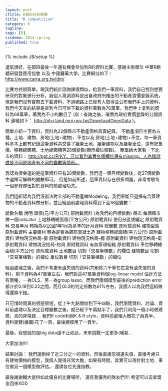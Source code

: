 ```yaml
---
layout: post
cTitle: R資料分析競賽
title: "R competition"
category: R
tagline:
tags: [R]
cssdemo: 2014-spring
published: true
---
```

{% include JB/setup %}

運氣很好，在碩班最後一年還有機會參加到R的資料比賽，感謝主辦單位 中華R軟體研發暨應用協會 以及 中國醫藥大學，比賽網址如下： http://www.carra.org.tw/dm/

<!-- more -->

比賽方式很簡單，跟我們統計諮詢課很類似，給我們一筆資料，我們自己找到想要研究的對象進行分析，我個人猜測資料是出自政府所推出的不動產實價登錄系統，但是我們沒有實際去下載資料，不過網路上已經有人取得並公布我們手上的資料，我們今天查的結果是直到今日可供下載的資料筆數為76萬筆，我們手上拿到的資料為68萬筆，著實為不小的數目了 (新：查詢之後，確實為政府實價登錄的公開資料 連結如下： http://plvr.land.moi.gov.tw/DownloadOpenData )。

簡單介紹一下資料，資料為22個縣市不動產價格買賣紀錄， 不動產項目主要為五種，土地、建物、房地(土地+建物)、車位以及 房地(土地+建物)+車位，每一筆資料基本上都有紀錄這筆資料共交易了幾筆土地、幾筆建物以及幾筆車位，還有總售價、移轉總面積、土地總面積等28個變數(顯示欄位個數)。 簡單給大家看一下北市的資料： http://ppt.cc/PrKY，可以看到其實各個欄位還有missing、人為錯誤或是不同房地產有不同的變數等情形。

我認為很幸運的是這筆資料只有28個變數，我們選一個目標變數後，從27個變數中選擇可解釋的變數即可。 但是如前所述，這筆資料存在很多問題，非常考驗每一個參賽隊伍對於資料的前處理功夫。

我們這組認為我們沒辦法對全部的不動產做Modeling，我們果斷只選擇有含蓋建物的不動產資料做分析，並且經過前處理資料得到下面18個變數：

變數名稱                    說明
單價(元/平方公尺)           原附載資料 (為我們的目標變數)
縣市                        每個縣市做一個indicator 土地移轉總面積(平方公尺) 原附載資料
使用分區或編定              原附載資料
交易年月                    轉換為以民國1年1月為基準的計月資料 總層數 原附載資料
建物型態                    原附載資料
主要建材                    轉為是否為鋼筋混凝土造
建物移轉總面積(平方公尺)     原附載資料
建物現況格局-房              原附載資料
建物現況格局-廳              原附載資料
建物現況格局-衛              原附載資料
建物現況格局-格局            原附載資料
有無管理組織                 原附載資料
車位移轉總面積(平方公尺)     原附載資料
土地數目                     切割「交易筆棟數」的欄位
建物數目                     切割「交易筆棟數」的欄位
車位數目                     切割「交易筆棟數」的欄位

經過處理之後，我們不考慮有遺失值的資料(共刪除六千筆左右含有遺失值的資料)，剩下資料為47萬筆左右，我們對這47萬筆資料做log-linear model 估計方法有兩種，一為OLS，另一為group lasso，而我們兩個模型最後的prediction error都介於0.19到0.22之間，而且OLS的判定係數為61%左右，我個人以為我們這組做得還算不錯。

只可惜時間真的很短很短，從上午九點開始到下午四點，我們瀏覽資料、討論、資料前處理以及決定目標變數之後，就已經下午兩點半了，我們只利用一個小時做建模，真的非常趕.... 我們R code利用K & R style，資料前處理大概花了兩頁半， 資料瀏覽(繪圖)花了一頁，最後建模用了一頁半。

最後，我想說的是big data遠不止如此，未來挑戰一定更多(嘆氣...

大家加油!!!!

結果討論： 我們還刪掉了近三分之一的資料，然後直接忽視遺失值，直接考慮只有建物價格的模型，我個人覺得非常大膽，如果有時間，其實可以再針對土地、車位做另一個模型做評估。 還請各位先進指教。

最後謝謝輔大提供如此優良的比賽場所， 還有我優秀的隊友們!!!! 希望可以去拿獎金回來XDD
